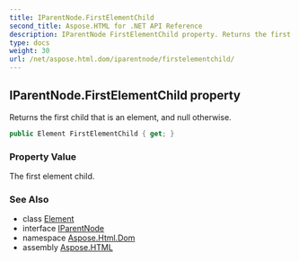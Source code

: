 ```yaml
---
title: IParentNode.FirstElementChild
second_title: Aspose.HTML for .NET API Reference
description: IParentNode FirstElementChild property. Returns the first child that is an element and null otherwise
type: docs
weight: 30
url: /net/aspose.html.dom/iparentnode/firstelementchild/
---
```

## IParentNode.FirstElementChild property

Returns the first child that is an element, and null otherwise.

```csharp
public Element FirstElementChild { get; }
```

### Property Value

The first element child.

### See Also

* class [Element](../../element/)
* interface [IParentNode](../)
* namespace [Aspose.Html.Dom](../../../aspose.html.dom/)
* assembly [Aspose.HTML](../../../)
